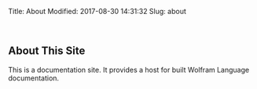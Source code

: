 Title: About
Modified: 2017-08-30 14:31:32
Slug: about

<a id="about-this-site" style="width:0;height:0;margin:0;padding:0;">&zwnj;</a>

## About This Site

This is a documentation site. It provides a host for built Wolfram Language documentation.
